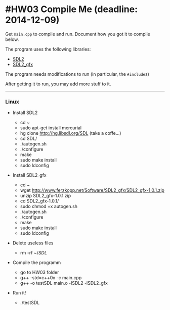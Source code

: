 #HW03 Compile Me (deadline: 2014-12-09)
===

Get `main.cpp` to compile and run. Document how you got it to compile below.

The program uses the following libraries:

* [SDL2](http://wiki.libsdl.org/APIByCategory)
* [SDL2_gfx](http://cms.ferzkopp.net/index.php/software/13-sdl-gfx)

The program needs modifications to run (in particular, the `#include`s)

After getting it to run, you may add more stuff to it.

---
### Linux

* Install SDL2
	+ cd ~
	+ sudo apt-get install mercurial
	+ hg clone http://hg.libsdl.org/SDL (take a coffe...)
	+ cd SDL/
	+ ./autogen.sh
	+ ./configure
	+ make
	+ sudo make install
	+ sudo ldconfig
	
* Install SDL2_gfx
	+ cd ~
	+ wget http://www.ferzkopp.net/Software/SDL2_gfx/SDL2_gfx-1.0.1.zip 
	+ unzip SDL2_gfx-1.0.1.zip
	+ cd SDL2_gfx-1.0.1/
	+ sudo chmod +x autogen.sh	
	+ ./autogen.sh
	+ ./configure
	+ make
	+ sudo make install
	+ sudo ldconfig

* Delete useless files
	+ rm -rf ~/*SDL*

* Compile the programm
	+ go to HW03 folder
	+ g++ -std=c++0x -c main.cpp
	+ g++ -o testSDL main.o -lSDL2 -lSDL2_gfx

* Run it! 
	+ ./testSDL
